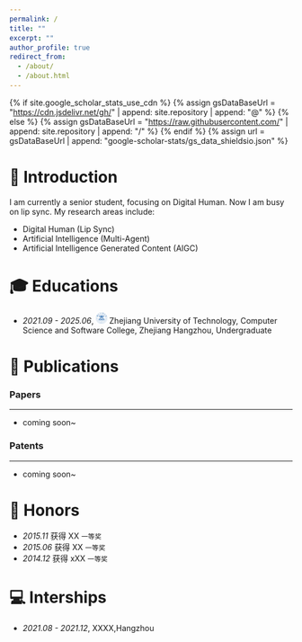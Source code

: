 ```yaml
---
permalink: /
title: ""
excerpt: ""
author_profile: true
redirect_from: 
  - /about/
  - /about.html
---
```


{% if site.google_scholar_stats_use_cdn %}
{% assign gsDataBaseUrl = "https://cdn.jsdelivr.net/gh/" | append: site.repository | append: "@" %}
{% else %}
{% assign gsDataBaseUrl = "https://raw.githubusercontent.com/" | append: site.repository | append: "/" %}
{% endif %}
{% assign url = gsDataBaseUrl | append: "google-scholar-stats/gs_data_shieldsio.json" %}

<span class='anchor' id='about-me'></span>

# 👋 Introduction
I am currently a senior student, focusing on Digital Human.
Now I am busy on lip sync.
My research areas include:
- Digital Human (Lip Sync)
- Artificial Intelligence (Multi-Agent)
- Artificial Intelligence Generated Content (AIGC)

<span class='anchor' id='-xl'></span>

# 🎓 Educations
- *2021.09 - 2025.06*, <a href="https://www.zjut.edu.cn/"><img class="svg" src="/images/zjut-logo.svg" width="20pt"></a> Zhejiang University of Technology, Computer Science and Software College, Zhejiang Hangzhou, Undergraduate
 
<span class='anchor' id='-lwzl'></span>

# 📝 Publications

### Papers
---
- coming soon~

### Patents
---

- coming soon~

<span class='anchor' id='-ryjx'></span>

# 🏅 Honors
- *2015.11* 获得 XX `一等奖`  
- *2015.06* 获得 XX `一等奖` 
- *2014.12* 获得 xXX `一等奖`  


<span class='anchor' id='-gzsx'></span>

# 💻 Interships
- *2021.08 - 2021.12*, XXXX,Hangzhou
